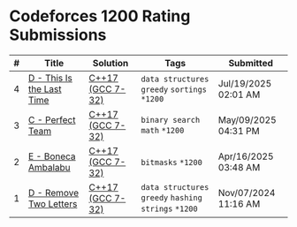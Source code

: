 # Codeforces 1200 Rating Submissions

| # | Title | Solution | Tags | Submitted |
|:-:|-------|----------|------|-----------|
| 4 | [D - This Is the Last Time](https://codeforces.com/contest/2126/problem/D) | [C++17 (GCC 7-32)](https://codeforces.com/contest/2126/submission/329682578) | `data structures` `greedy` `sortings` `*1200` | Jul/19/2025 02:01 AM |
| 3 | [C - Perfect Team](https://codeforces.com/contest/1221/problem/C) | [C++17 (GCC 7-32)](https://codeforces.com/contest/1221/submission/318926082) | `binary search` `math` `*1200` | May/09/2025 04:31 PM |
| 2 | [E - Boneca Ambalabu](https://codeforces.com/contest/2094/problem/E) | [C++17 (GCC 7-32)](https://codeforces.com/contest/2094/submission/315769870) | `bitmasks` `*1200` | Apr/16/2025 03:48 AM |
| 1 | [D - Remove Two Letters](https://codeforces.com/contest/1800/problem/D) | [C++17 (GCC 7-32)](https://codeforces.com/contest/1800/submission/290328788) | `data structures` `greedy` `hashing` `strings` `*1200` | Nov/07/2024 11:16 AM |